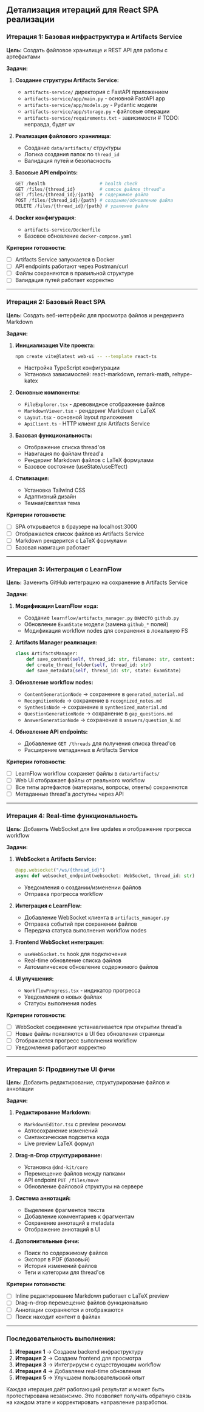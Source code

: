 ## Детализация итераций для React SPA реализации

### **Итерация 1: Базовая инфраструктура и Artifacts Service**
**Цель:** Создать файловое хранилище и REST API для работы с артефактами

**Задачи:**
1. **Создание структуры Artifacts Service:**
   - `artifacts-service/` директория с FastAPI приложением
   - `artifacts-service/app/main.py` - основной FastAPI app
   - `artifacts-service/app/models.py` - Pydantic модели
   - `artifacts-service/app/storage.py` - файловые операции
   - `artifacts-service/requirements.txt` - зависимости # TODO: неправда, будет uv

2. **Реализация файлового хранилища:**
   - Создание `data/artifacts/` структуры
   - Логика создания папок по `thread_id`
   - Валидация путей и безопасность

3. **Базовые API endpoints:**
   ```python
   GET /health                    # health check
   GET /files/{thread_id}         # список файлов thread'а
   GET /files/{thread_id}/{path}  # содержимое файла
   POST /files/{thread_id}/{path} # создание/обновление файла
   DELETE /files/{thread_id}/{path} # удаление файла
   ```

4. **Docker конфигурация:**
   - `artifacts-service/Dockerfile`
   - Базовое обновление `docker-compose.yaml`

**Критерии готовности:**
- [ ] Artifacts Service запускается в Docker
- [ ] API endpoints работают через Postman/curl
- [ ] Файлы сохраняются в правильной структуре
- [ ] Валидация путей работает корректно

---

### **Итерация 2: Базовый React SPA**
**Цель:** Создать веб-интерфейс для просмотра файлов и рендеринга Markdown

**Задачи:**
1. **Инициализация Vite проекта:**
   ```bash
   npm create vite@latest web-ui -- --template react-ts
   ```
   - Настройка TypeScript конфигурации
   - Установка зависимостей: react-markdown, remark-math, rehype-katex

2. **Основные компоненты:**
   - `FileExplorer.tsx` - древовидное отображение файлов
   - `MarkdownViewer.tsx` - рендеринг Markdown с LaTeX
   - `Layout.tsx` - основной layout приложения
   - `ApiClient.ts` - HTTP клиент для Artifacts Service

3. **Базовая функциональность:**
   - Отображение списка thread'ов
   - Навигация по файлам thread'а
   - Рендеринг Markdown файлов с LaTeX формулами
   - Базовое состояние (useState/useEffect)

4. **Стилизация:**
   - Установка Tailwind CSS
   - Адаптивный дизайн
   - Темная/светлая тема

**Критерии готовности:**
- [ ] SPA открывается в браузере на localhost:3000
- [ ] Отображается список файлов из Artifacts Service
- [ ] Markdown рендерится с LaTeX формулами
- [ ] Базовая навигация работает

---

### **Итерация 3: Интеграция с LearnFlow**
**Цель:** Заменить GitHub интеграцию на сохранение в Artifacts Service

**Задачи:**
1. **Модификация LearnFlow кода:**
   - Создание `learnflow/artifacts_manager.py` вместо `github.py`
   - Обновление `ExamState` модели (замена `github_*` полей)
   - Модификация workflow nodes для сохранения в локальную FS

2. **Artifacts Manager реализация:**
   ```python
   class ArtifactsManager:
       def save_content(self, thread_id: str, filename: str, content: str)
       def create_thread_folder(self, thread_id: str)
       def save_metadata(self, thread_id: str, state: ExamState)
   ```

3. **Обновление workflow nodes:**
   - `ContentGenerationNode` → сохранение в `generated_material.md`
   - `RecognitionNode` → сохранение в `recognized_notes.md`
   - `SynthesisNode` → сохранение в `synthesized_material.md`
   - `QuestionGenerationNode` → сохранение в `gap_questions.md`
   - `AnswerGenerationNode` → сохранение в `answers/question_N.md`

4. **Обновление API endpoints:**
   - Добавление `GET /threads` для получения списка thread'ов
   - Расширение метаданных в Artifacts Service

**Критерии готовности:**
- [ ] LearnFlow workflow сохраняет файлы в `data/artifacts/`
- [ ] Web UI отображает файлы от реального workflow
- [ ] Все типы артефактов (материалы, вопросы, ответы) сохраняются
- [ ] Метаданные thread'а доступны через API

---

### **Итерация 4: Real-time функциональность**
**Цель:** Добавить WebSocket для live updates и отображение прогресса workflow

**Задачи:**
1. **WebSocket в Artifacts Service:**
   ```python
   @app.websocket("/ws/{thread_id}")
   async def websocket_endpoint(websocket: WebSocket, thread_id: str)
   ```
   - Уведомления о создании/изменении файлов
   - Отправка прогресса workflow

2. **Интеграция с LearnFlow:**
   - Добавление WebSocket клиента в `artifacts_manager.py`
   - Отправка событий при сохранении файлов
   - Передача статуса выполнения workflow nodes

3. **Frontend WebSocket интеграция:**
   - `useWebSocket.ts` hook для подключения
   - Real-time обновление списка файлов
   - Автоматическое обновление содержимого файлов

4. **UI улучшения:**
   - `WorkflowProgress.tsx` - индикатор прогресса
   - Уведомления о новых файлах
   - Статусы выполнения nodes

**Критерии готовности:**
- [ ] WebSocket соединение устанавливается при открытии thread'а
- [ ] Новые файлы появляются в UI без обновления страницы
- [ ] Отображается прогресс выполнения workflow
- [ ] Уведомления работают корректно

---

### **Итерация 5: Продвинутые UI фичи**
**Цель:** Добавить редактирование, структурирование файлов и аннотации

**Задачи:**
1. **Редактирование Markdown:**
   - `MarkdownEditor.tsx` с preview режимом
   - Автосохранение изменений
   - Синтаксическая подсветка кода
   - Live preview LaTeX формул

2. **Drag-n-Drop структурирование:**
   - Установка `@dnd-kit/core`
   - Перемещение файлов между папками
   - API endpoint `PUT /files/move`
   - Обновление файловой структуры на сервере

3. **Система аннотаций:**
   - Выделение фрагментов текста
   - Добавление комментариев к фрагментам
   - Сохранение аннотаций в metadata
   - Отображение аннотаций в UI

4. **Дополнительные фичи:**
   - Поиск по содержимому файлов
   - Экспорт в PDF (базовый)
   - История изменений файлов
   - Теги и категории для thread'ов

**Критерии готовности:**
- [ ] Inline редактирование Markdown работает с LaTeX preview
- [ ] Drag-n-drop перемещение файлов функционально
- [ ] Аннотации сохраняются и отображаются
- [ ] Поиск находит контент в файлах

---

### **Последовательность выполнения:**

1. **Итерация 1** → Создаем backend инфраструктуру
2. **Итерация 2** → Создаем frontend для просмотра
3. **Итерация 3** → Интегрируем с существующим workflow
4. **Итерация 4** → Добавляем real-time обновления
5. **Итерация 5** → Улучшаем пользовательский опыт

Каждая итерация даёт работающий результат и может быть протестирована независимо. Это позволяет получать обратную связь на каждом этапе и корректировать направление разработки.